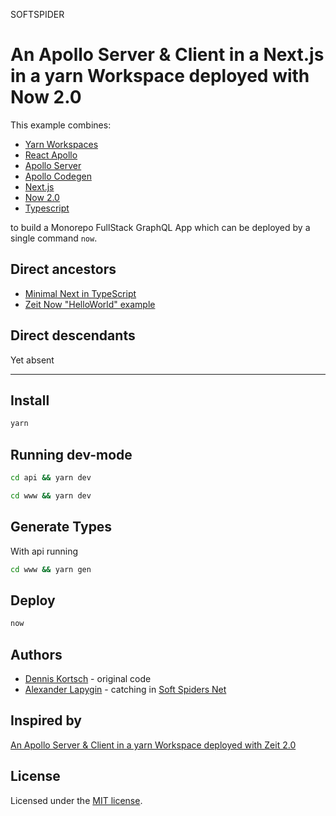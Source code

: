SOFTSPIDER
# An Apollo Server & Client in a Next.js in a yarn Workspace deployed with Now 2.0

This example combines:

- [Yarn Workspaces](https://yarnpkg.com/lang/en/docs/workspaces/)
- [React Apollo](https://github.com/apollographql/react-apollo)
- [Apollo Server](https://github.com/apollographql/apollo-server)
- [Apollo Codegen](https://github.com/apollographql/apollo-tooling)
- [Next.js](https://github.com/zeit/next.js/)
- [Now 2.0](https://github.com/zeit/now-cli)
- [Typescript](https://github.com/Microsoft/TypeScript) 

to build a Monorepo FullStack GraphQL App which can be deployed by a single command `now`.

## Direct ancestors

- [Minimal Next in TypeScript](https://github.com/softspider/next-typescript)
- [Zeit Now "HelloWorld" example](https://github.com/softspider/now)

## Direct descendants

Yet absent

---

## Install

```sh
yarn
```

## Running dev-mode

```sh
cd api && yarn dev
```

```sh
cd www && yarn dev
```

## Generate Types

With api running

```sh
cd www && yarn gen
```

## Deploy

```sh
now
```

## Authors

* [Dennis Kortsch](https://github.com/DennisKo) - original code
* [Alexander Lapygin](https://github.com/AlexanderLapygin) - catching in [Soft Spiders Net](https://github.com/softspider)

## Inspired by

[An Apollo Server & Client in a yarn Workspace deployed with Zeit 2.0](https://github.com/DennisKo/zeit-now-next-apollo-typescript-example)

## License

Licensed under the [MIT license](./LICENSE).
